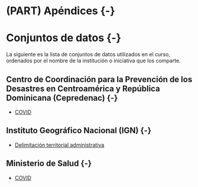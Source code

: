 # (PART) Apéndices {-}

# Conjuntos de datos {-}

La siguiente es la lista de conjuntos de datos utilizados en el curso, ordenados por el nombre de la institución o iniciativa que los comparte.

## Centro de Coordinación para la Prevención de los Desastres en Centroamérica y República Dominicana (Cepredenac) {-}

- [COVID](https://github.com/gf0604-procesamientodatosgeograficos/2022-i/tree/main/datos/cepredenac/covid/)

## Instituto Geográfico Nacional (IGN) {-}

- [Delimitación territorial administrativa](https://github.com/gf0604-procesamientodatosgeograficos/2022-i/tree/main/datos/ign/delimitacion-territorial-administrativa)

## Ministerio de Salud {-}

- [COVID](https://github.com/gf0604-procesamientodatosgeograficos/2022-i/tree/main/datos/ministerio-salud/covid/)
